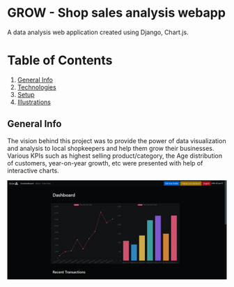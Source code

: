 # GROW - Shop sales analysis webapp
A data analysis web application created using Django, Chart.js.

# Table of Contents
1. [General Info](#general-info)
2. [Technologies](#technologies)
3. [Setup](#setup)
4. [Illustrations](#illustrations)

## General Info
The vision behind this project was to provide the power of data visualization and analysis to local shopkeepers and help them grow their businesses. Various KPIs such as highest selling product/category, the Age distribution of customers, year-on-year growth, etc were presented with help of interactive charts.

![Home Page](https://github.com/Yashvishe13/Data_Analysis/blob/main/shop_sales/images/img1.png)
